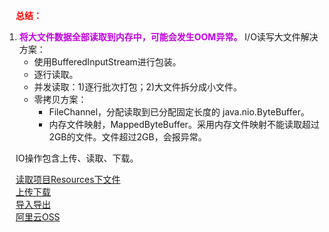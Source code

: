 

&emsp; **<font color = "red">总结：</font>**  
1. **<font color = "clime">将大文件数据全部读取到内存中，可能会发生OOM异常。</font>** I/O读写大文件解决方案：  
    * 使用BufferedInputStream进行包装。
    * 逐行读取。
    * 并发读取：1)逐行批次打包；2)大文件拆分成小文件。
    * 零拷贝方案：
        * FileChannel，分配读取到已分配固定长度的 java.nio.ByteBuffer。
        * 内存文件映射，MappedByteBuffer。采用内存文件映射不能读取超过2GB的文件。文件超过2GB，会报异常。


<!--
超赞，压缩20M文件从30秒到1秒的优化过程 
https://mp.weixin.qq.com/s/jxGzGBVNkeL5SKDHRvNJ4A
100000 行级别数据的 Excel 导入优化之路 
https://mp.weixin.qq.com/s/Y1feFfn8VeZsxXw65NYoWQ
https://mp.weixin.qq.com/s/A6C5ttVCroZ4xaDAmdRskg
Java 设置Excel条件格式（高亮条件值、应用单元格值/公式/数据条等类型） 
https://mp.weixin.qq.com/s/h3M2wiJU-QYONi4ewJnVyA


读取服务器本地文件
-->


<!-- 
文件总行数
https://www.cxymm.net/article/cheng9981/82386663

-->

&emsp; IO操作包含上传、读取、下载。  

&emsp; [读取项目Resources下文件](/docs/java/IO/readResources.md)  
&emsp; [上传下载](/docs/java/IO/Upload.md)  
&emsp; [导入导出](/docs/java/IO/Import.md)  
&emsp; [阿里云OSS](/docs/java/IO/OSS.md)  




